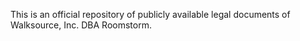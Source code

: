 This is an official repository of publicly available legal documents of Walksource, Inc. DBA Roomstorm.